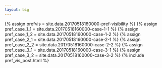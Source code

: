 ```yaml
---
layout: big
---
```

{% assign prefvis = site.data.20170518160000-pref-visibility %}
{% assign pref_case_1_1 = site.data.20170518160000-case-1-1 %}
{% assign pref_case_1_2 = site.data.20170518160000-case-1-2 %}
{% assign pref_case_2_1 = site.data.20170518160000-case-2-1 %}
{% assign pref_case_2_2 = site.data.20170518160000-case-2-2 %}
{% assign pref_case_3_1 = site.data.20170518160000-case-3-1 %}
{% assign pref_case_3_2 = site.data.20170518160000-case-3-2 %}
{% include pref_vis_post.html %}
